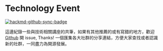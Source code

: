 # Technology Event

[![hackmd-github-sync-badge](https://hackmd.io/6rjijz5JSG6L0EnxAQGb-w/badge)](https://hackmd.io/6rjijz5JSG6L0EnxAQGb-w)

這邊紀錄一些與技術相關講座的共筆，如果有其他推薦的或有寫錯的地方，歡迎 [Github](https://github.com/t985026/technology_event) 開 issue, Thanks!
一個匯集各大社群的分享連結，方便大家查找或者認識新的社群，一同盡力為開源發展。



